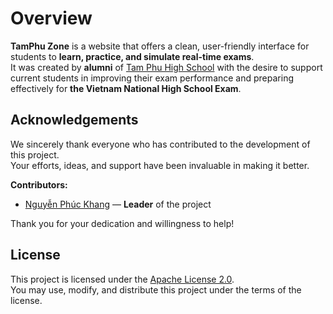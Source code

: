 # Overview
**TamPhu Zone** is a website that offers a clean, user-friendly interface for students to **learn, practice, and simulate real-time exams**.  
It was created by **alumni** of [Tam Phu High School](https://thpttamphu.hcm.edu.vn/) with the desire to support current students in improving their exam performance and preparing effectively for **the Vietnam National High School Exam**.

## Acknowledgements
We sincerely thank everyone who has contributed to the development of this project.  
Your efforts, ideas, and support have been invaluable in making it better.

**Contributors:**
- [Nguyễn Phúc Khang](https://github.com/khang1108) — **Leader** of the project

Thank you for your dedication and willingness to help! 

## License
This project is licensed under the [Apache License 2.0](LICENSE).  
You may use, modify, and distribute this project under the terms of the license.
